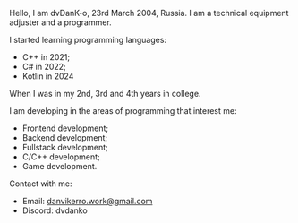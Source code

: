 Hello, I am dvDanK-o, 23rd March 2004, Russia.
I am a technical equipment adjuster and a programmer.

I started learning programming languages:
* C++ in 2021;
* C# in 2022;
* Kotlin in 2024

When I was in my 2nd, 3rd and 4th years in college.

I am developing in the areas of programming that interest me:
* Frontend development;
* Backend development;
* Fullstack development;
* C/C++ development;
* Game development.

Contact with me:
* Email: danvikerro.work@gmail.com
* Discord: dvdanko

<!---
dvdanko/dvdanko is a ✨ special ✨ repository because its `README.md` (this file) appears on your GitHub profile.
You can click the Preview link to take a look at your changes.
--->
